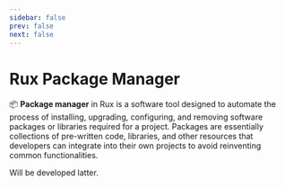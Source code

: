 ```yaml
---
sidebar: false
prev: false
next: false
---
```


# Rux Package Manager

📦 **Package manager** in Rux is a software tool designed to automate the process of installing, upgrading, configuring, and removing software packages or libraries required for a project. Packages are essentially collections of pre-written code, libraries, and other resources that developers can integrate into their own projects to avoid reinventing common functionalities.

Will be developed latter.
